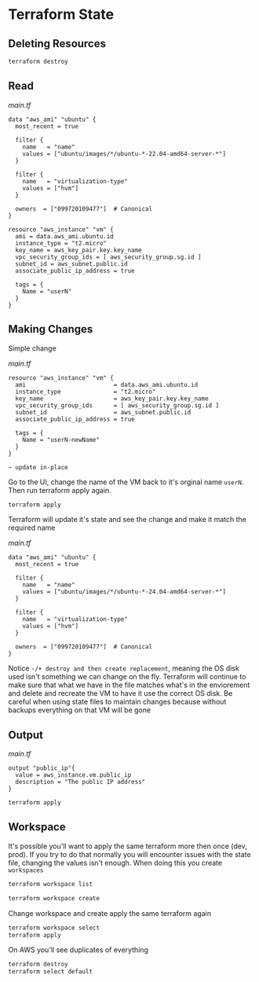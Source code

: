 # Terraform State

## Deleting Resources

```bash
terraform destroy
```


## Read

*main.tf*
```
data "aws_ami" "ubuntu" {
  most_recent = true

  filter {
    name   = "name"
    values = ["ubuntu/images/*/ubuntu-*-22.04-amd64-server-*"]
  }

  filter {
    name   = "virtualization-type"
    values = ["hvm"]
  }

  owners  = ["099720109477"]  # Canonical
}

resource "aws_instance" "vm" {
  ami = data.aws_ami.ubuntu.id
  instance_type = "t2.micro"
  key_name = aws_key_pair.key.key_name
  vpc_security_group_ids = [ aws_security_group.sg.id ]
  subnet_id = aws_subnet.public.id
  associate_public_ip_address = true

  tags = {
    Name = "userN"
  }
}
```

## Making Changes

Simple change

*main.tf*
```
resource "aws_instance" "vm" {
  ami                         = data.aws_ami.ubuntu.id
  instance_type               = "t2.micro"
  key_name                    = aws_key_pair.key.key_name
  vpc_security_group_ids      = [ aws_security_group.sg.id ]
  subnet_id                   = aws_subnet.public.id
  associate_public_ip_address = true

  tags = {
    Name = "userN-newName"
  }
}
```

`~ update in-place`


Go to the UI, change the name of the VM back to it's orginal name `userN`. Then run terraform apply again.
```bash
terraform apply
```

Terraform will update it's state and see the change and make it match the required name


*main.tf*
```
data "aws_ami" "ubuntu" {
  most_recent = true

  filter {
    name   = "name"
    values = ["ubuntu/images/*/ubuntu-*-24.04-amd64-server-*"]
  }

  filter {
    name   = "virtualization-type"
    values = ["hvm"]
  }

  owners  = ["099720109477"]  # Canonical
}
```

Notice `-/+ destroy and then create replacement`, meaning the OS disk used isn't something we can change on the fly. Terraform will continue to make sure that what we have in the file matches what's in the enviorement and delete and recreate the VM to have it use the correct OS disk. Be careful when using state files to maintain changes because without backups everything on that VM will be gone


## Output

*main.tf*
```
output "public_ip"{
  value = aws_instance.vm.public_ip
  description = "The public IP address"
}
```

```bash
terraform apply
```

## Workspace

It's possible you'll want to apply the same terraform more then once (dev, prod). If you try to do that normally you will encounter issues with the state file, changing the values isn't enough. When doing this you create `workspaces`

```bash
terraform workspace list

terraform workspace create
```

Change workspace and create apply the same terraform again

```bash
terraform workspace select 
terraform apply
```

On AWS you'll see duplicates of everything

```bash
terraform destroy
terraform select default
```

